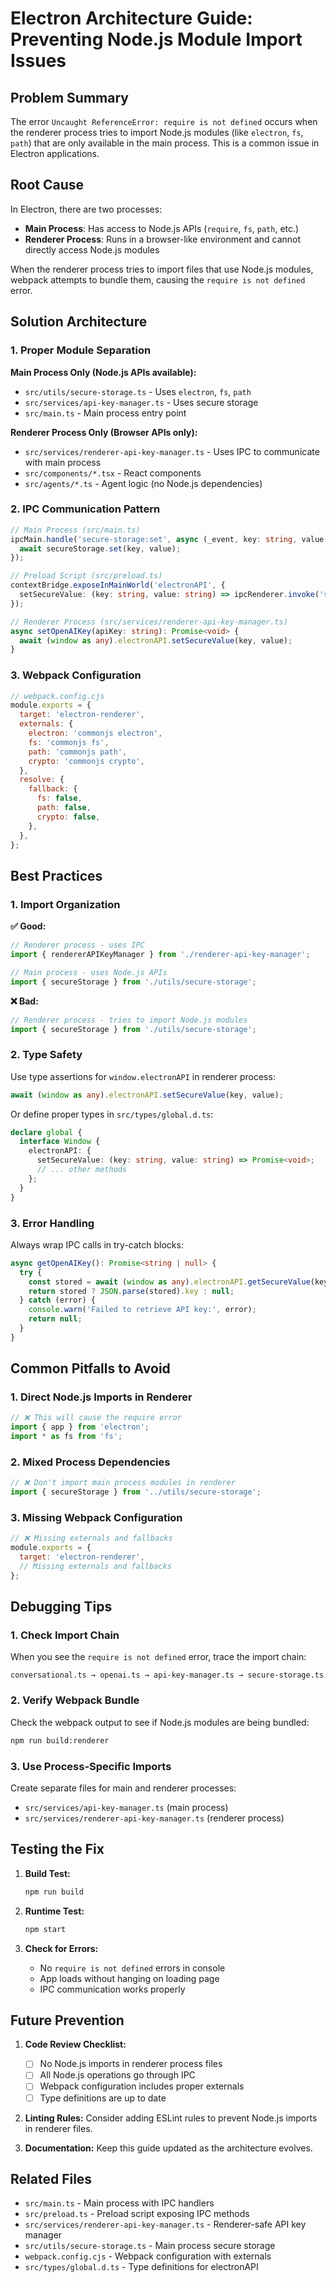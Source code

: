 # Electron Architecture Guide: Preventing Node.js Module Import Issues

## Problem Summary

The error `Uncaught ReferenceError: require is not defined` occurs when the renderer process tries to import Node.js modules (like `electron`, `fs`, `path`) that are only available in the main process. This is a common issue in Electron applications.

## Root Cause

In Electron, there are two processes:

- **Main Process**: Has access to Node.js APIs (`require`, `fs`, `path`, etc.)
- **Renderer Process**: Runs in a browser-like environment and cannot directly access Node.js modules

When the renderer process tries to import files that use Node.js modules, webpack attempts to bundle them, causing the `require is not defined` error.

## Solution Architecture

### 1. Proper Module Separation

**Main Process Only (Node.js APIs available):**

- `src/utils/secure-storage.ts` - Uses `electron`, `fs`, `path`
- `src/services/api-key-manager.ts` - Uses secure storage
- `src/main.ts` - Main process entry point

**Renderer Process Only (Browser APIs only):**

- `src/services/renderer-api-key-manager.ts` - Uses IPC to communicate with main process
- `src/components/*.tsx` - React components
- `src/agents/*.ts` - Agent logic (no Node.js dependencies)

### 2. IPC Communication Pattern

```typescript
// Main Process (src/main.ts)
ipcMain.handle('secure-storage:set', async (_event, key: string, value: string) => {
  await secureStorage.set(key, value);
});

// Preload Script (src/preload.ts)
contextBridge.exposeInMainWorld('electronAPI', {
  setSecureValue: (key: string, value: string) => ipcRenderer.invoke('secure-storage:set', key, value),
});

// Renderer Process (src/services/renderer-api-key-manager.ts)
async setOpenAIKey(apiKey: string): Promise<void> {
  await (window as any).electronAPI.setSecureValue(key, value);
}
```

### 3. Webpack Configuration

```javascript
// webpack.config.cjs
module.exports = {
  target: 'electron-renderer',
  externals: {
    electron: 'commonjs electron',
    fs: 'commonjs fs',
    path: 'commonjs path',
    crypto: 'commonjs crypto',
  },
  resolve: {
    fallback: {
      fs: false,
      path: false,
      crypto: false,
    },
  },
};
```

## Best Practices

### 1. Import Organization

**✅ Good:**

```typescript
// Renderer process - uses IPC
import { rendererAPIKeyManager } from './renderer-api-key-manager';

// Main process - uses Node.js APIs
import { secureStorage } from './utils/secure-storage';
```

**❌ Bad:**

```typescript
// Renderer process - tries to import Node.js modules
import { secureStorage } from './utils/secure-storage';
```

### 2. Type Safety

Use type assertions for `window.electronAPI` in renderer process:

```typescript
await (window as any).electronAPI.setSecureValue(key, value);
```

Or define proper types in `src/types/global.d.ts`:

```typescript
declare global {
  interface Window {
    electronAPI: {
      setSecureValue: (key: string, value: string) => Promise<void>;
      // ... other methods
    };
  }
}
```

### 3. Error Handling

Always wrap IPC calls in try-catch blocks:

```typescript
async getOpenAIKey(): Promise<string | null> {
  try {
    const stored = await (window as any).electronAPI.getSecureValue(key);
    return stored ? JSON.parse(stored).key : null;
  } catch (error) {
    console.warn('Failed to retrieve API key:', error);
    return null;
  }
}
```

## Common Pitfalls to Avoid

### 1. Direct Node.js Imports in Renderer

```typescript
// ❌ This will cause the require error
import { app } from 'electron';
import * as fs from 'fs';
```

### 2. Mixed Process Dependencies

```typescript
// ❌ Don't import main process modules in renderer
import { secureStorage } from '../utils/secure-storage';
```

### 3. Missing Webpack Configuration

```javascript
// ❌ Missing externals and fallbacks
module.exports = {
  target: 'electron-renderer',
  // Missing externals and fallbacks
};
```

## Debugging Tips

### 1. Check Import Chain

When you see the `require is not defined` error, trace the import chain:

```
conversational.ts → openai.ts → api-key-manager.ts → secure-storage.ts
```

### 2. Verify Webpack Bundle

Check the webpack output to see if Node.js modules are being bundled:

```bash
npm run build:renderer
```

### 3. Use Process-Specific Imports

Create separate files for main and renderer processes:

- `src/services/api-key-manager.ts` (main process)
- `src/services/renderer-api-key-manager.ts` (renderer process)

## Testing the Fix

1. **Build Test:**

   ```bash
   npm run build
   ```

2. **Runtime Test:**

   ```bash
   npm start
   ```

3. **Check for Errors:**
   - No `require is not defined` errors in console
   - App loads without hanging on loading page
   - IPC communication works properly

## Future Prevention

1. **Code Review Checklist:**
   - [ ] No Node.js imports in renderer process files
   - [ ] All Node.js operations go through IPC
   - [ ] Webpack configuration includes proper externals
   - [ ] Type definitions are up to date

2. **Linting Rules:**
   Consider adding ESLint rules to prevent Node.js imports in renderer files.

3. **Documentation:**
   Keep this guide updated as the architecture evolves.

## Related Files

- `src/main.ts` - Main process with IPC handlers
- `src/preload.ts` - Preload script exposing IPC methods
- `src/services/renderer-api-key-manager.ts` - Renderer-safe API key manager
- `src/utils/secure-storage.ts` - Main process secure storage
- `webpack.config.cjs` - Webpack configuration with externals
- `src/types/global.d.ts` - Type definitions for electronAPI
